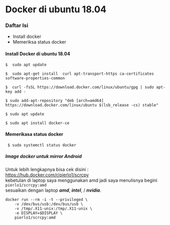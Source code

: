 # Docker di ubuntu 18.04
### Daftar Isi
* Install docker
* Memeriksa status docker

#### Install Docker di ubuntu 18.04
```
$  sudo apt update 
```
```
$  sudo apt-get install  curl apt-transport-https ca-certificates software-properties-common 
```
```
$  curl -fsSL https://download.docker.com/linux/ubuntu/gpg | sudo apt-key add -
```
```
$ sudo add-apt-repository "deb [arch=amd64] https://download.docker.com/linux/ubuntu $(lsb_release -cs) stable" 
```
```
$ sudo apt update
```
```
$ sudo apt install docker-ce 
```

#### Memerikasa status docker
```
 $ sudo systemctl status docker
```

##### Image docker untuk mirror Android

Untuk lebih lengkapnya bisa cek disini :<br>
https://hub.docker.com/r/pierlo1/scrcpy<br>
kebetulan di laptop saya menggunakan amd jadi saya menulisnya begini ```pierlo1/scrcpy:amd```<br>
sesuaikan dengan laptop ***amd***, ***intel***, / ***nvidia***.

```
docker run --rm -i -t --privileged \
    -v /dev/bus/usb:/dev/bus/usb \
    -v /tmp/.X11-unix:/tmp/.X11-unix \
    -e DISPLAY=$DISPLAY \
    pierlo1/scrcpy:amd
```
